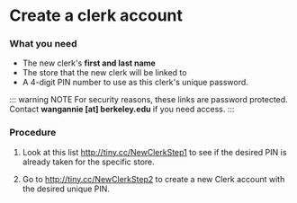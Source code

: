 # Create a clerk account

### What you need
- The new clerk's **first and last name**
- The store that the new clerk will be linked to
- A 4-digit PIN number to use as this clerk's unique password.
  
::: warning NOTE
For security reasons, these links are password protected. Contact **wangannie [at] berkeley.edu** if you need access.
:::

### Procedure

1. Look at this list <http://tiny.cc/NewClerkStep1> to see if the desired PIN is already taken for the specific store.

2. Go to <http://tiny.cc/NewClerkStep2> to create a new Clerk account with the desired unique PIN.